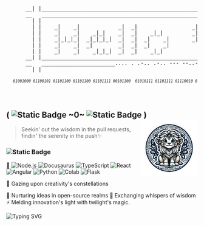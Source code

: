 <h6> 
  <pre> 
      __| |________________________________________________________________________________________________________| |__
      __   ________________________________________________________________________________________________________   __
        | |                                                                                                        | |  
        | |    _|    _|            _|  _|                 _|          _|                      _|        _|  _|     | |  
        | |    _|    _|    _|_|    _|  _|    _|_|         _|          _|    _|_|    _|  _|_|  _|    _|_|_|  _|     | |  
        | |    _|_|_|_|  _|_|_|_|  _|  _|  _|    _|       _|    _|    _|  _|    _|  _|_|      _|  _|    _|  _|     | |  
        | |    _|    _|  _|        _|  _|  _|    _|         _|  _|  _|    _|    _|  _|        _|  _|    _|         | |  
        | |    _|    _|    _|_|_|  _|  _|    _|_|             _|  _|        _|_|    _|        _|    _|_|_|  _|     | |  
      __| |________________________________________________________________________________________________________| |__
      __   _______________________.... . .-.. .-.. --- --..--    .-- --- .-. .-.. -.. .-.-.________________________   __
        | |                                                                                                        | |
      <center><sub><sup>   01001000 01100101 01101100 01101100 01101111 00101100  01010111 01101111 01110010 01101100 01100100 00100001   </sup></sub></center>
  </pre>
</h6>
  
## ( ![Static Badge](https://img.shields.io/badge/🤍_-blue)   ~0~   ![Static Badge](https://img.shields.io/badge/_💙-white) <img src="Untitled-2.png" align="right" width="150" /> )

> Seekin' out the wisdom in the pull requests,
> findin' the serenity in the push✨
>

### ![Static Badge](https://img.shields.io/badge/_❄️_❄️_❄️_❅_❅_❅_❄️_❄️_❄️_❅_❅_❅_❄️_❄️_❄️-black) <br>

🔗 
![Node.js](https://img.shields.io/badge/-Node.js-2F4F4F?style=plastic&logo=node.js&logoColor=5F9EA0)
![Docusaurus](https://img.shields.io/badge/-Docusaurus-90EE90?style=plastic&logo=docusaurus&logoColor=2E8B57)
![TypeScript](https://img.shields.io/badge/-TypeScript-20b2aa?style=plastic&logo=typescript&logoColor=afeeee)
![React](https://img.shields.io/badge/-React-18344A?style=plastic&logo=react&logoColor=gray&logoColor=9bf6ff)
![Angular](https://img.shields.io/badge/-Angular-C71585?style=plastic&logo=angular&logoColor=salmon)
![Python](https://img.shields.io/badge/-Python-ffa500?style=plastic&logo=python&logoColor=1E90FF)
![Colab](https://img.shields.io/badge/-Colab-salmon?style=plastic&logo=googlecolab&logoColor=FFD43B)
![Flask](https://img.shields.io/badge/-Flask-gray?style=plastic&logo=flask&logoColor=white)

🔭 Gazing upon creativity's constellations 

<!--


<p align="center">
  <a href="https://skillicons.dev">
    <img src="https://skillicons.dev/icons?i=angular,typescript,git,github,c,python,flask,nodejs,bash" />
  </a>
</p>

🌱 Nurturing ideas in open-source realms [silver roses blooming under a sheep-clouded sunset]

💬 Exchange whispers of wisdom [thoughts drift like windborne tales]
📫 Reach where digital horizons kiss amber skies
🧠 Unraveling the tapestry of AI and neuroscience, synapses meeting circuits.
-->
🌱 Nurturing ideas in open-source realms
💬 Exchanging whispers of wisdom
⚡ Melding innovation's light with twilight's magic.

<!--
![Node.js](https://img.shields.io/badge/-Node.js-90EE90?style=plastic&logo=node.js&logoColor=43853D)
![Docusaurus](https://img.shields.io/badge/-Docusaurus-5F9EA0?style=plastic&logo=docusaurus&logoColor=white)
![React](https://img.shields.io/badge/-React-61DAFB?style=plastic&logo=react&logoColor=black)
![TypeScript](https://img.shields.io/badge/-TypeScript-20b2aa?style=plastic&logo=typescript&logoColor=white)
![Angular](https://img.shields.io/badge/-Angular-DD0031?style=plastic&logo=angular&logoColor=white)
![Python](https://img.shields.io/badge/-Python-3776AB?style=plastic&logo=python&logoColor=yellow)
![Flask](https://img.shields.io/badge/-Flask-000000?style=plastic&logo=flask&logoColor=white)
![Colab](https://img.shields.io/badge/-Colab-F9AB00?style=plastic&logo=googlecolab&logoColor=white) -->

<center>
<!--
<p align="center">
  
[![Typing SVG](https://readme-typing-svg.herokuapp.com?font=Grechen+Fuemen&size=18&duration=2500&pause=1500&color=00FFB8&background=3C3C3C00&vCenter=true&multiline=true&random=false&width=600&height=100&lines=%22Remember+who+you+are%2C+;+the+true+sovereign+of+your+imagination+%E2%99%95+%F0%9F%92%AB%22)](https://git.io/typing-svg)

</p>
-->
<!--
![Static Badge](https://img.shields.io/badge/_💙_-_🩶_-blue)![Static Badge](https://img.shields.io/badge/_💙_-_🩶_-blue) <br>
![Static Badge](https://img.shields.io/badge/_💙_-_🩶_-blue)![Static Badge](https://img.shields.io/badge/_💙_-_🩶_-blue)
--> 
</center>

<!--
<details>
  <summary> 
      <img src="Lion cub sticker.png" align="center" width="200" />
<!--    <h6> BALAD of a Synapse of Creativity and Code</h6> -->
  </summary> 
 
  ![Typing SVG](https://readme-typing-svg.herokuapp.com?font=Grechen+Fuemen&size=26&pause=1000&color=FFFFFF&background=1D815800&center=true&vCenter=true&random=False&width=1000&height=100&lines=%F0%9F%A7%AA+Science+%E2%86%94+%F0%9F%92%BE+Data+;%F0%9F%92%BE+Data+%E2%86%94+%F0%9F%92%BB+Scripting+;%F0%9F%92%BB+Scripting+%E2%86%94+%F0%9F%93%8A+Big+Data+;%F0%9F%93%8A+Big+Data+%E2%86%94+%F0%9F%91%A9%E2%80%8D%F0%9F%92%BB+Full+Stack+Dev;%F0%9F%91%A9%E2%80%8D%F0%9F%92%BB++Full+Stack+Dev+%E2%86%94+%F0%9F%8E%A8+Creativity;%F0%9F%8E%A8+Creativity+%E2%86%94+%F0%9F%96%8C%EF%B8%8FArt;%F0%9F%96%8C%EF%B8%8FArt+%E2%86%94+%F0%9F%A7%A0+Mind;%F0%9F%A7%A0+Mind+%E2%86%94+%F0%9F%A4%AF+Consciousness+;%F0%9F%A4%AF+Consciousness+%E2%86%94+%F0%9F%A7%A0Neuroscience;%F0%9F%8C%88+Somewhere+Over++The+Tech+Rainbow%F0%9F%92%AB)

<!--   <img src="Lion cub sticker.png" align="right" width="200" /> -->
</details>
<!--
  [![Typing SVG](https://readme-typing-svg.herokuapp.com?font=Annie+Use+Your+Telescope&duration=2500&pause=1000&color=1DBEAC&background=3C3C3C00&vCenter=true&multiline=true&random=false&width=448&height=400&lines=%3E+In+the+tapestry+of+thought+and+theory%2C;%3E+Where+philosophy+meets+the+neural+pulse+of+innovation%2C;%3E+An+enigma+unfolds+in+the+heart+of+the+code.;%3E;%3E+A+constellation+of+creativity+sparkles%2C;%3E+Whispers+of+thought+drift+like+storied+zephyrs.;%3E;%3E+Horizons+expand+where+sunlit+code+kisses+the+edge+of+understanding%2C;%3E+Electrifying+the+world+with+the+power+of+innovation%2C;%3E+Here+lies+the+crossroads+of+possibility+and+discovery.;%3E)](https://git.io/typing-svg) 
      🔭 Gazing at the constellations of creativity,
      🌱 Nurturing ideas in the fertile soil of open-source,
      💬 Engage in the exchange of stories and insights,
      📫 Reach out to the meeting place of dawn and the digital expanse,
      ⚡ Igniting the expanse with our collective spark.
      🔭 Gazing at the constellations of creativity,
      🌱 Sprouting seeds of ingenuity in the open-source soil,
      💬 Whisper me your thoughts, like the wind carries stories,
      📫 Reach out to the horizon where the sun kisses the code,
      ⚡ Let's electrify the world with the light of innovation.
      -->



